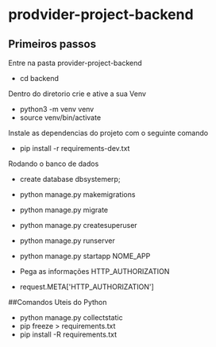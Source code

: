 
# prodvider-project-backend

## Primeiros passos
Entre na pasta provider-project-backend

* cd backend    

Dentro do diretorio crie e ative a sua Venv

* python3 -m venv venv
* source venv/bin/activate

Instale as dependencias do projeto com o seguinte comando

* pip install -r requirements-dev.txt

Rodando o banco de dados

* create database dbsystemerp;
* python manage.py makemigrations
* python manage.py migrate
* python manage.py createsuperuser
* python manage.py runserver
* python manage.py startapp NOME_APP


* Pega as informações HTTP_AUTHORIZATION
* request.META['HTTP_AUTHORIZATION']

##Comandos Uteis do Python

* python manage.py collectstatic
* pip freeze > requirements.txt
* pip install -R requirements.txt
